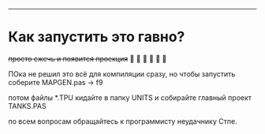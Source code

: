 ____
# Как запустить это гавно?

~~просто сжечь и появится проекция~~
:triumph: :triumph:  :triumph: :triumph: :triumph: :triumph: 

ПОка не решил это всё для компиляции сразу, но чтобы запустить соберите MAPGEN.pas -> f9 




потом файлы *.TPU кидайте в папку UNITS и собирайте главный проект TANKS.PAS 

по всем вопросам обращайтесь к программисту неудачнику Стпе.



